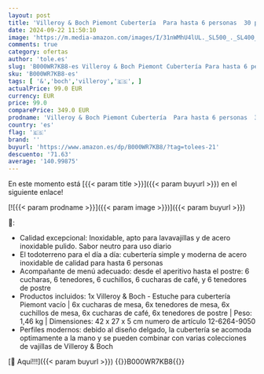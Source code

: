 ```yaml
---
layout: post
title: 'Villeroy & Boch Piemont Cubertería  Para hasta 6 personas  30 piezas  acero inoxidable'
date: 2024-09-22 11:50:10
image: 'https://m.media-amazon.com/images/I/31nWMhU4lUL._SL500_._SL400_.jpg'
comments: true
category: ofertas
author: 'tole.es'
slug: 'B000WR7KB8-es Villeroy & Boch Piemont Cubertería Para hasta 6 personas...'
sku: 'B000WR7KB8-es'
tags: [ '&','boch','villeroy','🇪🇸', ]
actualPrice: 99.0 EUR
currency: EUR
price: 99.0
comparePrice: 349.0 EUR
prodname: 'Villeroy & Boch Piemont Cubertería  Para hasta 6 personas  30 piezas  acero inoxidable'
country: 'es'
flag: '🇪🇸'
brand: ''
buyurl: 'https://www.amazon.es/dp/B000WR7KB8/?tag=tolees-21'
descuento: '71.63'
average: '140.99875'
---
```


En este momento está [{{< param title >}}]({{< param buyurl >}}) en el siguiente enlace!

[![{{< param prodname >}}]({{< param image >}})]({{< param buyurl >}})

🔎:

- Calidad excepcional: Inoxidable, apto para lavavajillas y de acero inoxidable pulido. Sabor neutro para uso diario
- El todoterreno para el día a día: cubertería simple y moderna de acero inoxidable de calidad para hasta 6 personas
- Acompañante de menú adecuado: desde el aperitivo hasta el postre: 6 cucharas, 6 tenedores, 6 cuchillos, 6 cucharas de café, y 6 tenedores de postre
- Productos incluidos: 1x Villeroy & Boch - Estuche para cubertería Piemont vacío | 6x cucharas de mesa, 6x tenedores de mesa, 6x cuchillos de mesa, 6x cucharas de café, 6x tenedores de postre | Peso: 1,46 kg | Dimensiones: 42 x 27 x 5 cm numero de artículo 12-6264-9050
- Perfiles modernos: debido al diseño delgado, la cubertería se acomoda optimamente a la mano y se pueden combinar con varias colecciones de vajillas de Villeroy & Boch

[🛒 Aquí!!!]({{< param buyurl >}})
{{<world>}}B000WR7KB8{{</world>}}
